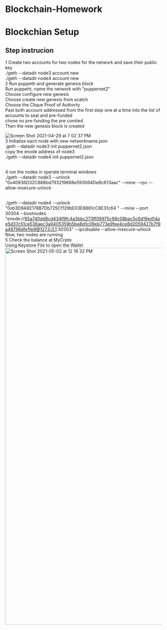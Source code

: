 # Blockchain-Homework
# Blockchian Setup
## Step instrucion
1 Create two accounts for two nodes for the network and save their public key 
  <br />./geth --datadir node3 account new
  <br />./geth --datadir node4 account new
<br />2 Run puppeth and generate genesis block
 <br />Run puppeht, name the network with "puppernet2" 
 <br />Choose configure new genesis
 <br />Choose create new genesis from scatch
 <br />Choose the Clique Proof of Authorty
 <br />Past both account addressed from the first step one at a time into the list of accounts to seal and pre-funded
 <br />chose no pre-funding the pre comlied 
 <br />Then the new genesis block is created

![Screen Shot 2021-04-29 at 7 02 37 PM](https://user-images.githubusercontent.com/74516858/116819551-83a6c980-ab3e-11eb-9536-e076985b8d6c.png)
<br />3 Initialize each node with new networkname.json
   <br />.geth --datadir node3 init puppernet2.json
   <br /> copy the enode address of node3
   <br />./geth --datadir node4 init puppernet2.json
   
<br />4 run the nodes in sperate terminal windows 
<br />./geth --datadir node3 --unlock "0x40936D32C888bd793219688e593064DeBc613aac" --mine --rpc --allow-insecure-unlock

<br />./geth --datadir node4 --unlock "0xb3D9A92178B7Db725Cf129bE03E8861cC8E31c64
" --mine --port 30304 --bootnodes "enode://95a740dd9cd434f9fc4a3bbc273ff09975c99c08bac5c6d19ed14ae5d37c51ce536aec3a9405359b5be8d1c09eb773e9fee4ce8d2059427b7f9a48796dfe1fe9@127.0.0.1:30303" --ipcdisable --allow-insecure-unlock
<br />Now, two nodes are running
<br />5 Check the balance at MyCrpto
<br />Using Keystore File to open the Wallet 
<img width="1208" alt="Screen Shot 2021-05-02 at 12 16 32 PM" src="https://user-images.githubusercontent.com/74516858/116819903-50653a00-ab40-11eb-9032-f5d80b8d8ec2.png">
